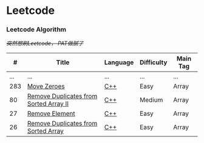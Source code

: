 # Leetcode

### Leetcode Algorithm
~~*突然想刷Leetcode， PAT做腻了*~~

| **#** | **Title** | **Language** | **Difficulty** | **Main Tag** |
| --- | --- | --- | --- | --- |
| ... | ... | ... | ... | ... |
| 283 | [Move Zeroes](https://leetcode-cn.com/problems/move-zeroes/) | [C++](./algorithms/cpp/283.move-zeroes.cpp) | Easy | Array |
| 80 | [Remove Duplicates from Sorted Array II](https://leetcode.com/problems/remove-duplicates-from-sorted-array-ii/description/) | [C++](./algorithms/cpp/80.remove-duplicates-from-sorted-array-ii.cpp) | Medium | Array |
| 27 | [Remove Element](https://leetcode.com/problems/remove-element/description/) | [C++](./algorithms/cpp/27.remove-element.cpp) | Easy | Array |
| 26 | [Remove Duplicates from Sorted Array](https://leetcode.com/problems/remove-duplicates-from-sorted-array/description/) | [C++](./algorithms/cpp/26.remove-duplicates-from-sorted-array.cpp) | Easy | Array |